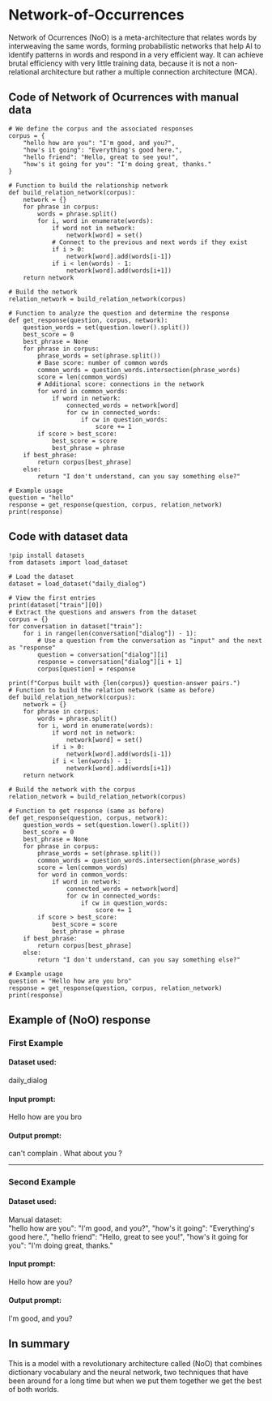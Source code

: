 # Network-of-Occurrences
Network of Ocurrences (NoO) is a meta-architecture that relates words by interweaving the same words, forming probabilistic networks that help AI to identify patterns in words and respond in a very efficient way. It can achieve brutal efficiency with very little training data, because it is not a non-relational architecture but rather a multiple connection architecture (MCA).

## Code of Network of Ocurrences with manual data

```
# We define the corpus and the associated responses
corpus = {
    "hello how are you": "I'm good, and you?",
    "how's it going": "Everything's good here.",
    "hello friend": "Hello, great to see you!",
    "how's it going for you": "I'm doing great, thanks."
}

# Function to build the relationship network
def build_relation_network(corpus):
    network = {}
    for phrase in corpus:
        words = phrase.split()
        for i, word in enumerate(words):
            if word not in network:
                network[word] = set()
            # Connect to the previous and next words if they exist
            if i > 0:
                network[word].add(words[i-1])
            if i < len(words) - 1:
                network[word].add(words[i+1])
    return network

# Build the network
relation_network = build_relation_network(corpus)

# Function to analyze the question and determine the response
def get_response(question, corpus, network):
    question_words = set(question.lower().split())
    best_score = 0
    best_phrase = None
    for phrase in corpus:
        phrase_words = set(phrase.split())
        # Base score: number of common words
        common_words = question_words.intersection(phrase_words)
        score = len(common_words)
        # Additional score: connections in the network
        for word in common_words:
            if word in network:
                connected_words = network[word]
                for cw in connected_words:
                    if cw in question_words:
                        score += 1
        if score > best_score:
            best_score = score
            best_phrase = phrase
    if best_phrase:
        return corpus[best_phrase]
    else:
        return "I don't understand, can you say something else?"

# Example usage
question = "hello"
response = get_response(question, corpus, relation_network)
print(response)

```
## Code with dataset data

```
!pip install datasets
from datasets import load_dataset

# Load the dataset
dataset = load_dataset("daily_dialog")

# View the first entries
print(dataset["train"][0])
# Extract the questions and answers from the dataset
corpus = {}
for conversation in dataset["train"]:
    for i in range(len(conversation["dialog"]) - 1):
        # Use a question from the conversation as "input" and the next as "response"
        question = conversation["dialog"][i]
        response = conversation["dialog"][i + 1]
        corpus[question] = response

print(f"Corpus built with {len(corpus)} question-answer pairs.")
# Function to build the relation network (same as before)
def build_relation_network(corpus):
    network = {}
    for phrase in corpus:
        words = phrase.split()
        for i, word in enumerate(words):
            if word not in network:
                network[word] = set()
            if i > 0:
                network[word].add(words[i-1])
            if i < len(words) - 1:
                network[word].add(words[i+1])
    return network

# Build the network with the corpus
relation_network = build_relation_network(corpus)

# Function to get response (same as before)
def get_response(question, corpus, network):
    question_words = set(question.lower().split())
    best_score = 0
    best_phrase = None
    for phrase in corpus:
        phrase_words = set(phrase.split())
        common_words = question_words.intersection(phrase_words)
        score = len(common_words)
        for word in common_words:
            if word in network:
                connected_words = network[word]
                for cw in connected_words:
                    if cw in question_words:
                        score += 1
        if score > best_score:
            best_score = score
            best_phrase = phrase
    if best_phrase:
        return corpus[best_phrase]
    else:
        return "I don't understand, can you say something else?"

# Example usage
question = "Hello how are you bro"
response = get_response(question, corpus, relation_network)
print(response)

```

## Example of (NoO) response

### First Example
#### Dataset used:
daily_dialog
#### Input prompt:
Hello how are you bro
#### Output prompt:
can't complain . What about you ? 

----------------------------------------
### Second Example
#### Dataset used:
Manual dataset:    
    "hello how are you": "I'm good, and you?",
    "how's it going": "Everything's good here.",
    "hello friend": "Hello, great to see you!",
    "how's it going for you": "I'm doing great, thanks."
#### Input prompt:
Hello how are you?
#### Output prompt:
I'm good, and you?

## In summary
This is a model with a revolutionary architecture called (NoO) that combines dictionary vocabulary and the neural network, two techniques that have been around for a long time but when we put them together we get the best of both worlds.
